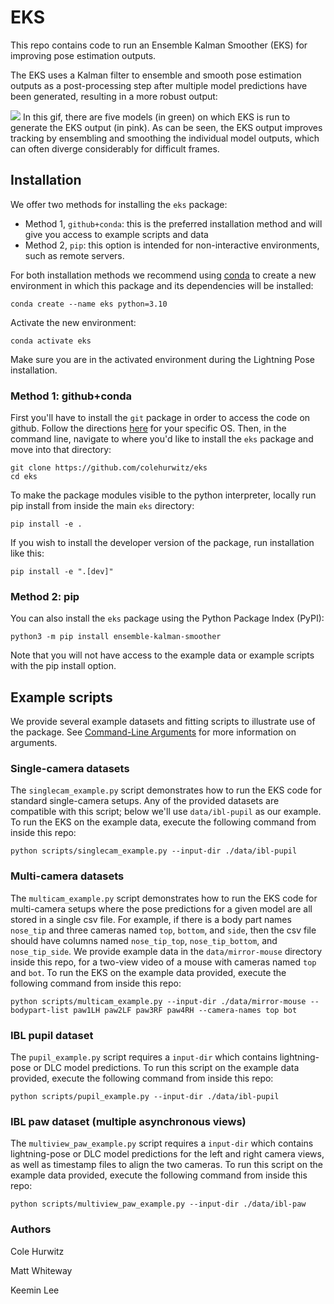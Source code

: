 # EKS
This repo contains code to run an Ensemble Kalman Smoother (EKS) for improving pose estimation outputs.

The EKS uses a Kalman filter to ensemble and smooth pose estimation outputs as a post-processing
step after multiple model predictions have been generated, resulting in a more robust output:

![](assets/singlecam_demo_fly.gif)
In this gif, there are five models (in green) on which EKS is run to generate the EKS
output (in pink). As can be seen, the EKS output improves tracking by ensembling and smoothing the
individual model outputs, which can often diverge considerably for difficult frames.


## Installation

We offer two methods for installing the `eks` package:
* Method 1, `github+conda`: this is the preferred installation method and will give you access to example scripts and data
* Method 2, `pip`: this option is intended for non-interactive environments, such as remote servers.

For both installation methods we recommend using
[conda](https://docs.anaconda.com/free/anaconda/install/index.html)
to create a new environment in which this package and its dependencies will be installed:

```
conda create --name eks python=3.10
```

Activate the new environment:
```
conda activate eks
```

Make sure you are in the activated environment during the Lightning Pose installation.

### Method 1: github+conda

First you'll have to install the `git` package in order to access the code on github. 
Follow the directions [here](https://git-scm.com/book/en/v2/Getting-Started-Installing-Git) 
for your specific OS.
Then, in the command line, navigate to where you'd like to install the `eks` package and move 
into that directory:
```
git clone https://github.com/colehurwitz/eks
cd eks
```

To make the package modules visible to the python interpreter, locally run pip 
install from inside the main `eks` directory:

```
pip install -e .
```

If you wish to install the developer version of the package, run installation like this:
```
pip install -e ".[dev]"
```

### Method 2: pip

You can also install the `eks` package using the Python Package Index (PyPI):
```
python3 -m pip install ensemble-kalman-smoother
```
Note that you will not have access to the example data or example scripts with the pip install 
option.

## Example scripts

We provide several example datasets and fitting scripts to illustrate use of the package. See
[Command-Line Arguments](docs/command-line_arguments.md) for more information on arguments.

### Single-camera datasets
The `singlecam_example.py` script demonstrates how to run the EKS code for standard single-camera
setups. 
Any of the provided datasets are compatible with this script; below we'll use `data/ibl-pupil` as
our example. 
To run the EKS on the example data, execute the following command from inside this repo:

```console 
python scripts/singlecam_example.py --input-dir ./data/ibl-pupil
```
 
### Multi-camera datasets
The `multicam_example.py` script demonstrates how to run the EKS code for multi-camera
setups where the pose predictions for a given model are all stored in a single csv file. 
For example, if there is a body part names `nose_tip` and three cameras named 
`top`, `bottom`, and `side`, then the csv file should have columns named
`nose_tip_top`, `nose_tip_bottom`, and `nose_tip_side`.
We provide example data in the `data/mirror-mouse` directory inside this repo, 
for a two-view video of a mouse with cameras named `top` and `bot`. 
To run the EKS on the example data provided, execute the following command from inside this repo:

```console 
python scripts/multicam_example.py --input-dir ./data/mirror-mouse --bodypart-list paw1LH paw2LF paw3RF paw4RH --camera-names top bot
```

### IBL pupil dataset
The `pupil_example.py` script requires a `input-dir` which contains lightning-pose or DLC 
model predictions. 
To run this script on the example data provided, execute the following command from inside this repo:

```console 
python scripts/pupil_example.py --input-dir ./data/ibl-pupil
```

### IBL paw dataset (multiple asynchronous views)
The `multiview_paw_example.py` script requires a `input-dir` which contains lightning-pose 
or DLC model predictions for the left and right camera views, as well as timestamp files to align 
the two cameras. 
To run this script on the example data provided, execute the following command from inside this repo:

```console 
python scripts/multiview_paw_example.py --input-dir ./data/ibl-paw
```

### Authors 
Cole Hurwitz

Matt Whiteway

Keemin Lee